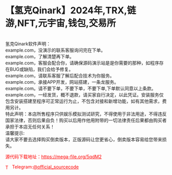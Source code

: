 # 【氢克Qinark】2024年,TRX,链游,NFT,元宇宙,钱包,交易所

<br>氢克Qinark软件声明：<br>example.com，没演示的联系客服询问完在下单。<br>example.com，了解清楚再下单。<br>example.com，客服会配合你，请确保源码演示站是是你需要的那种，如程序存在BUG或缺陷，我们会给予修复。<br>example.com，请联系客服了解后配合技术为你服务。<br>example.com，承接APP开发，网站搭建，一条龙服务。<br>example.com。请不要下单，不要下单，不要下单,下单默认同意以上条款。<br>example.com，一经发货，概不退款，请买家自行决定，以此凭证。安装服务仅包含安装搭建至程序可正常运行为止，不包含对接和新增功能，如有其他需求，费用另计。<br>特此声明：本店所售程序只供娱乐模拟测试研究，不得使用于非法用途，不得违反国家法律，否则后果自负！购买以后用作他用附带的一切法律责任后果都由购买者承担于本店无任何关系！<br>温馨提示:<br>请大家不要去选择购买倒卖版本，正版源码让您更省心，倒卖版本容易给您带来损失。<br>


<p style="color: red;">源代码下载地址：<a href="https://mega-file.org/5qdM2" style="color: red;">https://mega-file.org/5qdM2</a></p><p style="color: red;"><img src="https://cdn-icons-png.flaticon.com/512/2111/2111646.png" alt="Telegram Icon" style="width: 16px; vertical-align: middle; margin-right: 5px;">Telegram:<a href="https://t.me/official_sourcecode" style="color: red;">@official_sourcecode</a></p>
